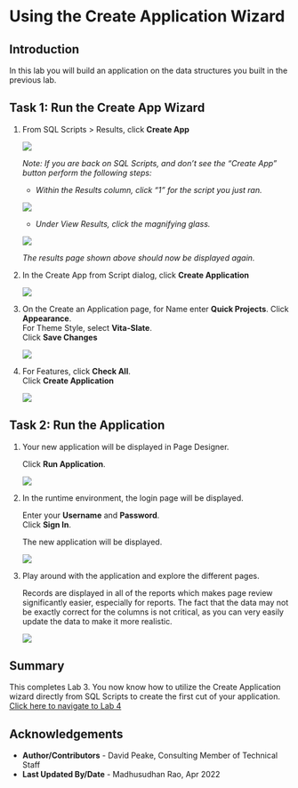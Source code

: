 # Using the Create Application Wizard

## Introduction

In this lab you will build an application on the data structures you built in the previous lab.

## Task 1: Run the Create App Wizard

1. From SQL Scripts > Results, click **Create App**

    ![](images/go-create-app.png " ")

    *Note: If you are back on SQL Scripts, and don’t see the “Create App” button perform the following steps:*
    - *Within the Results column, click “1” for the script you just ran.*

    ![](images/alt-create-app.png " ")

    - *Under View Results, click the magnifying glass.*

    ![](images/alt-create-app2.png " ")

    *The results page shown above should now be displayed again.*

2. In the Create App from Script dialog, click **Create Application**

    ![](images/app-from-script.png " ")

3.  On the Create an Application page, for Name enter **Quick Projects**.
    Click **Appearance**.    
    For Theme Style, select **Vita-Slate**.     
    Click **Save Changes**

    ![](images/name-app.png " ")

4. For Features, click **Check All**.   
    Click **Create Application**

    ![](images/all-features.png " ")

## Task 2: Run the Application

1. Your new application will be displayed in Page Designer.

    Click **Run Application**.

    ![](images/pd.png " ")

2. In the runtime environment, the login page will be displayed.

    Enter your **Username** and **Password**.   
    Click **Sign In**.

    The new application will be displayed.

    ![](images/runtime.png " ")

3. Play around with the application and explore the different pages.

    Records are displayed in all of the reports which makes page review significantly easier, especially for reports. The fact that the data may not be exactly correct for the columns is not critical, as you can very easily update the data to make it more realistic.

    ![](images/show-team-members.png " ")

## **Summary**
This completes Lab 3. You now know how to utilize the Create Application wizard directly from SQL Scripts to create the first cut of your application. [Click here to navigate to Lab 4](?lab=lab-4-regenerating-application)

## **Acknowledgements**

 - **Author/Contributors** -  David Peake, Consulting Member of Technical Staff
 - **Last Updated By/Date** - Madhusudhan Rao, Apr 2022

